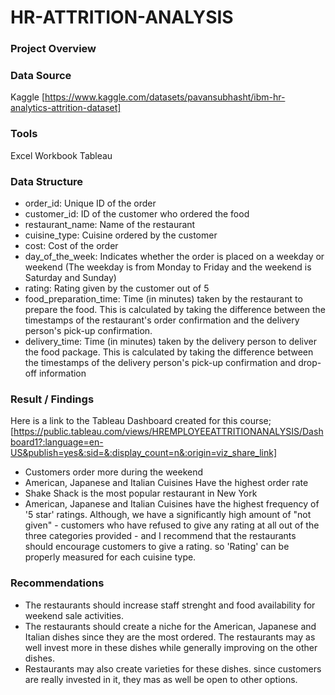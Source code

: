 # HR-ATTRITION-ANALYSIS

### Project Overview


### Data Source
Kaggle [https://www.kaggle.com/datasets/pavansubhasht/ibm-hr-analytics-attrition-dataset]

### Tools
Excel Workbook
Tableau

### Data Structure
- order_id: Unique ID of the order
- customer_id: ID of the customer who ordered the food
- restaurant_name: Name of the restaurant
- cuisine_type: Cuisine ordered by the customer
- cost: Cost of the order
- day_of_the_week: Indicates whether the order is placed on a weekday or weekend (The weekday is from Monday to Friday and the weekend is Saturday and Sunday)
- rating: Rating given by the customer out of 5
- food_preparation_time: Time (in minutes) taken by the restaurant to prepare the food. This is calculated by taking the difference between the timestamps of the restaurant's order confirmation and the delivery person's pick-up confirmation.
- delivery_time: Time (in minutes) taken by the delivery person to deliver the food package. This is calculated by taking the difference between the timestamps of the delivery person's pick-up confirmation and drop-off information
### Result / Findings
Here is a link to the Tableau Dashboard created for this course; [https://public.tableau.com/views/HREMPLOYEEATTRITIONANALYSIS/Dashboard1?:language=en-US&publish=yes&:sid=&:display_count=n&:origin=viz_share_link]
- Customers order more during the weekend
- American, Japanese and Italian Cuisines Have the highest order rate
- Shake Shack is the most popular restaurant in New York
- American, Japanese and Italian Cuisines have the highest frequency of '5 star' ratings. Although, we have a significantly high amount of "not given" - customers who have refused to give any rating at all out of the three categories provided - and I recommend that the restaurants should encourage customers to give a rating. so 'Rating' can be properly measured for each cuisine type.

### Recommendations
- The restaurants should increase staff strenght and food availability for weekend sale activities.
- The restaurants should create a niche for the American, Japanese and Italian dishes since they are the most ordered. The restaurants may as well invest more in these dishes while generally improving on the other dishes.
- Restaurants may also create varieties for these dishes. since customers are really invested in it, they mas as well be open to other options.
